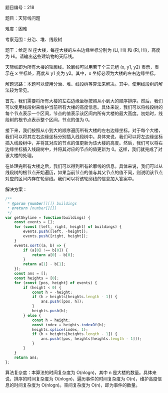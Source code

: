 题目编号：218

题目：天际线问题

难度：困难

考察范围：分治、堆、线段树

题干：给定 N 座大楼，每座大楼的左右边缘坐标分别为 (Li, Hi) 和 (Ri, Hi)，高度为 Hi。请输出这些建筑物的天际线。

天际线即为所有大楼的轮廓线。轮廓线可以用若干个三元组 (x, y1, y2) 表示，表示在 x 坐标处，高度从 y1 变为 y2。其中，x 坐标必须为大楼的左右边缘坐标。

解题思路：本题可以使用分治、堆、线段树等算法来解决。其中，使用线段树的解法较为常见。

首先，我们需要将所有大楼的左右边缘坐标按照从小到大的顺序排序。然后，我们可以使用线段树来维护当前所有大楼的高度信息。具体来说，我们可以将线段树的每个节点表示一个区间，节点的值表示该区间内所有大楼的最大高度。初始时，线段树的根节点表示整个区间，节点的值为 0。

接下来，我们按照从小到大的顺序遍历所有大楼的左右边缘坐标。对于每个大楼，我们可以将其左右边缘坐标分别插入线段树中。具体来说，我们可以将左边缘坐标插入线段树中，并将其对应的节点的值更新为该大楼的高度。然后，我们可以将右边缘坐标插入线段树中，并将其对应的节点的值更新为 0。这样，我们就完成了对该大楼的处理。

在处理完所有大楼之后，我们可以得到所有轮廓线的信息。具体来说，我们可以从线段树的根节点开始遍历，如果当前节点的值与其父节点的值不同，则说明该节点对应的区间内存在轮廓线。我们可以将该轮廓线的信息加入答案中。

解决方案：

```javascript
/**
 * @param {number[][]} buildings
 * @return {number[][]}
 */
var getSkyline = function(buildings) {
    const events = [];
    for (const [left, right, height] of buildings) {
        events.push([left, -height]);
        events.push([right, height]);
    }
    events.sort((a, b) => {
        if (a[0] !== b[0]) {
            return a[0] - b[0];
        }
        return a[1] - b[1];
    });
    const ans = [];
    const heights = [0];
    for (const [pos, height] of events) {
        if (height < 0) {
            const h = -height;
            if (h > heights[heights.length - 1]) {
                ans.push([pos, h]);
            }
            heights.push(h);
        } else {
            const h = height;
            const index = heights.indexOf(h);
            heights.splice(index, 1);
            if (h > heights[heights.length - 1]) {
                ans.push([pos, heights[heights.length - 1]]);
            }
        }
    }
    return ans;
};
```

算法复杂度：本算法的时间复杂度为 O(nlogn)，其中 n 是大楼的数量。具体来说，排序的时间复杂度为 O(nlogn)，遍历事件的时间复杂度为 O(n)，维护高度信息的时间复杂度为 O(nlogn)。空间复杂度为 O(n)，即为事件的数量。